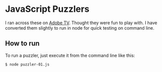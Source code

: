# JavaScript Puzzlers
I ran across these on [Adobe TV][0].  Thought they were fun to play with.  I
have converted them slightly to run in node for quick testing on command line.

## How to run
To run a puzzler, just execute it from the command line like this:

    $ node puzzler-01.js




[0]: http://tv.adobe.com/watch/max-2013/javascript-puzzlers-puzzles-to-make-you-think-and-write-fewer-bugs/
